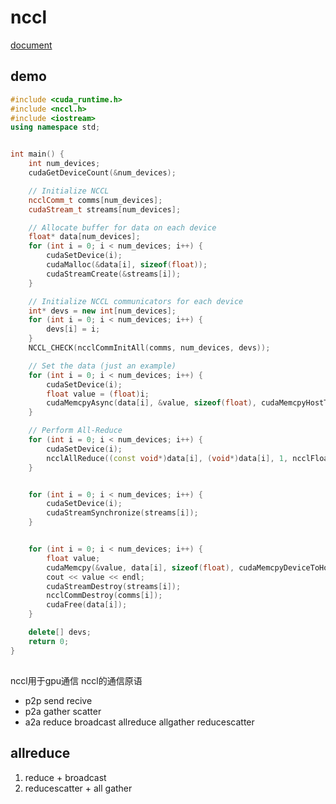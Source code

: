 # nccl
[document](https://docs.nvidia.com/deeplearning/nccl/user-guide/docs/api/colls.html#c.ncclReduce)
## demo
```cpp
#include <cuda_runtime.h>
#include <nccl.h>
#include <iostream>
using namespace std;


int main() {
    int num_devices;
    cudaGetDeviceCount(&num_devices);

    // Initialize NCCL
    ncclComm_t comms[num_devices];
    cudaStream_t streams[num_devices];

    // Allocate buffer for data on each device
    float* data[num_devices];
    for (int i = 0; i < num_devices; i++) {
        cudaSetDevice(i);
        cudaMalloc(&data[i], sizeof(float));
        cudaStreamCreate(&streams[i]);
    }

    // Initialize NCCL communicators for each device
    int* devs = new int[num_devices];
    for (int i = 0; i < num_devices; i++) {
        devs[i] = i;
    }
    NCCL_CHECK(ncclCommInitAll(comms, num_devices, devs));

    // Set the data (just an example)
    for (int i = 0; i < num_devices; i++) {
        cudaSetDevice(i);
        float value = (float)i;
        cudaMemcpyAsync(data[i], &value, sizeof(float), cudaMemcpyHostToDevice, streams[i]);
    }

    // Perform All-Reduce
    for (int i = 0; i < num_devices; i++) {
        cudaSetDevice(i);
        ncclAllReduce((const void*)data[i], (void*)data[i], 1, ncclFloat, ncclSum, comms[i], streams[i]);
    }


    for (int i = 0; i < num_devices; i++) {
        cudaSetDevice(i);
        cudaStreamSynchronize(streams[i]);
    }


    for (int i = 0; i < num_devices; i++) {
        float value;
        cudaMemcpy(&value, data[i], sizeof(float), cudaMemcpyDeviceToHost);
        cout << value << endl;
        cudaStreamDestroy(streams[i]);
        ncclCommDestroy(comms[i]);
        cudaFree(data[i]);
    }

    delete[] devs;
    return 0;
}

```
## 
nccl用于gpu通信
nccl的通信原语
- p2p send recive
- p2a gather scatter
- a2a reduce broadcast allreduce allgather reducescatter
  
## allreduce
1. reduce + broadcast
2. reducescatter + all gather 